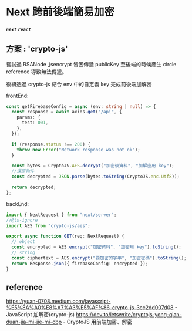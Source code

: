 # Next 跨前後端簡易加密

##### `next` `react`

## 方案 : 'crypto-js'

嘗試過 RSANode ,jsencrypt 皆因傳遞 publicKey 至後端的時候產生 circle reference 導致無法傳遞。

後續透過 crypto-js 結合 env 中的自定義 key 完成前後端加解密

frontEnd:

```ts
const getFirebaseConfig = async (env: string | null) => {
  const response = await axios.get("/api", {
    params: {
      test: 001,
    },
  });

  if (response.status !== 200) {
    throw new Error("Network response was not ok");
  }

  const bytes = CryptoJS.AES.decrypt("加密後資料", "加解密用 key");
  //還原物件
  const decrypted = JSON.parse(bytes.toString(CryptoJS.enc.Utf8));

  return decrypted;
};
```

backEnd:

```ts
import { NextRequest } from "next/server";
//@ts-ignore
import AES from "crypto-js/aes";

export async function GET(req: NextRequest) {
  // object
  const encrypted = AES.encrypt("加密資料", "加密用 key").toString();
  // string
  const ciphertext = AES.encrypt("要加密的字串", "加密密碼").toString();
  return Response.json({ firebaseConfig: encrypted });
}
```

## reference

https://yuan-0708.medium.com/javascript-%E5%8A%A0%E8%A7%A3%E5%AF%86-crypto-js-3cc2dd007d08 - JavaScript 加解密(crypto-js)
https://dev.to/letswrite/cryptojs-yong-qian-duan-jia-mi-jie-mi-cbp - CryptoJS 用前端加密、解密
